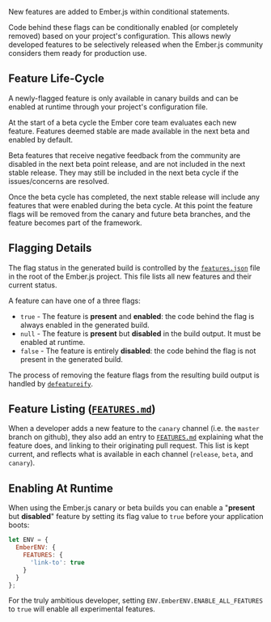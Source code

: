 New features are added to Ember.js within conditional statements.

Code behind these flags can be conditionally enabled
(or completely removed) based on your project's configuration. This
allows newly developed features to be selectively released when the
Ember.js community considers them ready for production use.

## Feature Life-Cycle
A newly-flagged feature is only available in canary builds and can be enabled
at runtime through your project's configuration file.

At the start of a beta cycle the Ember core team evaluates each new feature.
Features deemed stable are made available in the next beta and enabled by default.

Beta features that receive negative feedback from the community are disabled in the next beta point
release, and are not included in the next stable release. They may still be included
in the next beta cycle if the issues/concerns are resolved.

Once the beta cycle has completed, the next stable release will include any features that
were enabled during the beta cycle. At this point the feature flags will be removed from
the canary and future beta branches, and the feature becomes part of the framework.

## Flagging Details
The flag status in the generated build is controlled by the [`features.json`](https://github.com/emberjs/ember.js/blob/master/features.json)
file in the root of the Ember.js project. This file lists all new features and their current status.

A feature can have one of a three flags:

* `true` - The feature is **present** and **enabled**: the code behind the flag is always enabled in
  the generated build.
* `null` - The feature is **present** but **disabled** in the build output. It must be enabled at
  runtime.
* `false` - The feature is entirely **disabled**: the code behind the flag is not present in
  the generated build.

The process of removing the feature flags from the resulting build output is
handled by [`defeatureify`](https://github.com/thomasboyt/defeatureify).

## Feature Listing ([`FEATURES.md`](https://github.com/emberjs/ember.js/blob/master/FEATURES.md))

When a developer adds a new feature to the `canary` channel (i.e. the `master` branch on github), they
also add an entry to [`FEATURES.md`](https://github.com/emberjs/ember.js/blob/master/FEATURES.md)
explaining what the feature does, and linking to their originating pull request.
This list is kept current, and reflects what is available in each channel
(`release`, `beta`, and `canary`).

## Enabling At Runtime
When using the Ember.js canary or beta builds you can enable a "**present** but **disabled**"
feature by setting its flag value to `true` before your application boots:

```config/environment.js
let ENV = {
  EmberENV: {
    FEATURES: {
      'link-to': true
    }
  }
};
```

For the truly ambitious developer, setting `ENV.EmberENV.ENABLE_ALL_FEATURES` to `true` will enable all
experimental features.
